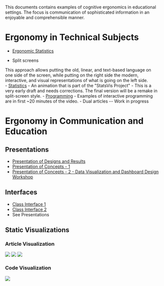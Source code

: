 This documents contains examples of cognitive ergonomics in educational settings. The focus is communication of sophisticated information in an enjoyable and comprehensible manner.

# Ergonomy in Technical Subjects

- [Ergonomic Statistics](https://github.com/clokman/academic-visualization/blob/master/Ergonomic%20Statistics.md)

- Split screens

This approach allows putting the old, linear, and text-based language on one side of the screen, while putting on the right side the modern, interactive, and visual representations of what is going on the left side.   
	- [Statistics](http://clokman.com/hosting/StatsVis/standard_deviation.swf) - An animation that is part of the "StatsVis Project" - This is a very early draft and needs corrections. The final version will be a remake in split-screen style.
	- [Programming](https://vimeo.com/36579366) - Examples of interactive programming are in first ~20 minutes of the video.
	- Dual articles -- Work in progress

# Ergonomy in Communication and Education

## Presentations

- [Presentation of Designs and Results](https://prezi.com/wxx1okr031bn/sample-segment-2/)
- [Presentation of Concepts - 1](https://prezi.com/tydal36_gepe/sample-segment-1/)
- [Presentation of Concepts - 2 - Data Visualization and Dashboard Design Workshop](https://prezi.com/qvsh9g0pcqii/workshop-scientific-dashboard-design-and-ergonomic-data-visualization/)


## Interfaces
- [Class Interface 1](http://clokman.com/hosting/SVP-Course/2015-UvA/Presentations/AVP_Workshop_Map-Public.swf)
- [Class Interface 2](http://www.clokman.com/hosting/P-Course/SP-Map-Public.swf)
- See Presentations

## Static Visualizations

### Article Visualization
![](http://samples.clokman.com/samples_files/png_7.png)
![](http://samples.clokman.com/samples_files/png_6.png)
![](http://samples.clokman.com/samples_files/png_8.png)

### Code Visualization
![](http://samples.clokman.com/samples_files/png_11.png)
